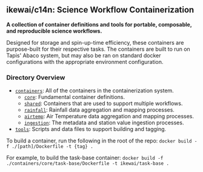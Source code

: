 ## ikewai/c14n: Science Workflow Containerization

**A collection of container definitions and tools for portable, composable, and reproducible science workflows.**

Designed for storage and spin-up-time efficiency, these containers are purpose-built for their respective tasks. The containers are built to run on Tapis' Abaco system, but may also be ran on standard docker configurations with the appropriate environment configuration.

### Directory Overview
* [`containers`](/containers): All of the containers in the containerization system.
	* [`core`](/containers/core): Fundamental container definitions.
    * [`shared`](/containers/shared): Containers that are used to support multiple workflows.
    * [`rainfall`](/containers/rainfall): Rainfall data aggregation and mapping processes.	    
    * [`airtemp`](/containers/airtemp): Air Temperature data aggregation and mapping processes.
	* [`ingestion`](/containers/ingestion): The metadata and station value ingestion processes.
 * [`tools`](/tools): Scripts and data files to support building and tagging.

To build a container, run the following in the root of the repo:
`docker build -f ./[path]/Dockerfile -t {tag} .`

For example, to build the task-base container:
`docker build -f ./containers/core/task-base/Dockerfile -t ikewai/task-base .`